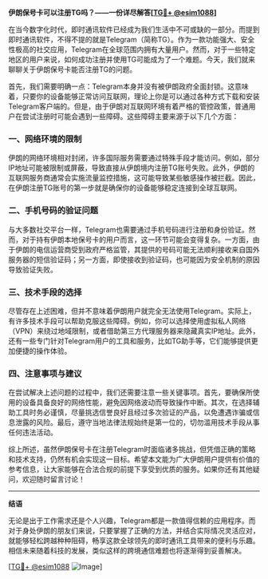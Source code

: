 **伊朗保号卡可以注册TG吗？——一份详尽解答[[TG💪+ @esim1088](https://t.me/s/esim1088)]**

在当今数字化时代，即时通讯软件已经成为我们生活中不可或缺的一部分。而提到即时通讯软件，不得不提的就是Telegram（简称TG）。作为一款功能强大、安全性极高的社交应用，Telegram在全球范围内拥有大量用户。然而，对于一些特定地区的用户来说，如何成功注册并使用TG可能成为了一个难题。今天，我们就来聊聊关于伊朗保号卡能否注册TG的问题。

首先，我们需要明确一点：Telegram本身并没有被伊朗政府全面封锁。这意味着，只要你的设备能够正常访问互联网，理论上你是可以通过各种方式下载和安装Telegram客户端的。但是，由于伊朗对互联网环境有着严格的管控政策，普通用户在尝试注册时可能会遇到一些障碍。这些障碍主要来源于以下几个方面：

### 一、网络环境的限制

伊朗的网络环境相对封闭，许多国际服务需要通过特殊手段才能访问。例如，部分IP地址可能被限制或屏蔽，导致直接从伊朗境内注册TG账号失败。此外，伊朗的互联网服务商通常会实施流量监控措施，这可能导致某些敏感操作被拦截。因此，在伊朗注册TG账号的第一步就是确保你的设备能够稳定连接到全球互联网。

### 二、手机号码的验证问题

与大多数社交平台一样，Telegram也需要通过手机号码进行注册和身份验证。然而，对于持有伊朗本地保号卡的用户而言，这一环节可能会变得复杂。一方面，由于伊朗的电信运营商受到政府严格监管，其提供的号码可能无法顺利接收来自国外服务器的短信验证码；另一方面，即使接收到验证码，也可能因为安全机制的原因导致验证失败。

### 三、技术手段的选择

尽管存在上述困难，但并不意味着伊朗用户就完全无法使用Telegram。实际上，有许多技术手段可以帮助克服这些障碍。例如，你可以选择使用虚拟私人网络（VPN）来绕过地域限制，或者借助第三方代理服务器来隐藏真实IP地址。此外，还有一些专门针对Telegram用户的工具和服务，比如TG助手等，它们能够提供更加便捷的操作体验。

### 四、注意事项与建议

在尝试解决上述问题的过程中，我们还需要注意一些关键事项。首先，要确保所使用的设备具备良好的网络性能，避免因网络波动而导致操作中断。其次，在选择辅助工具时务必谨慎，尽量挑选信誉良好且经过多次验证的产品，以免遭遇诈骗或信息泄露的风险。最后，遵守当地法律法规始终是第一位的，切勿滥用技术手段从事任何违法活动。

综上所述，虽然伊朗保号卡在注册Telegram时面临诸多挑战，但凭借正确的策略和技术支持，仍然有机会实现这一目标。希望本文能为广大伊朗用户提供有价值的参考信息，让大家能够在合法合规的前提下享受到优质的服务。如果你还有其他疑问，欢迎随时留言讨论！

---

**结语**

无论是出于工作需求还是个人兴趣，Telegram都是一款值得信赖的应用程序。而对于身处伊朗的朋友们来说，只要掌握了正确的方法，并结合实际情况灵活应对，就能够轻松跨越种种阻碍，畅享这款全球领先的即时通讯工具带来的便利与乐趣。相信未来随着科技的发展，类似这样的跨境通信难题也将逐渐得到妥善解决。

[[TG💪+ @esim1088](https://t.me/s/esim1088) ![Image](https://i.postimg.cc/4NQfJmqS/Snipaste-2025-05-13-00-14-12.png)]